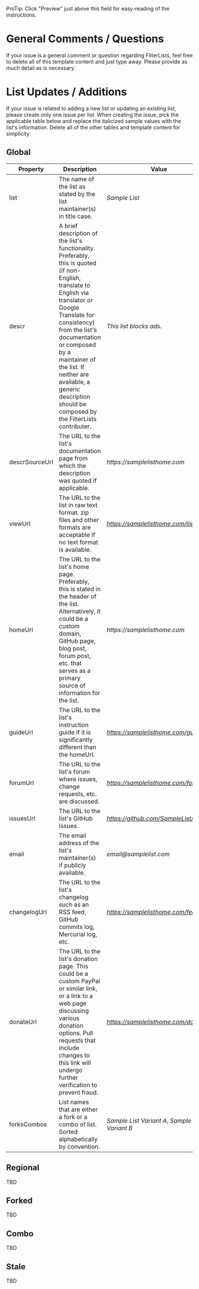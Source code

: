 ProTip: Click "Preview" just above this field for easy-reading of the instructions.

# General Comments / Questions

If your issue is a general comment or question regarding FilterLists, feel free to delete all of this template content and just type away. Please provide as much detail as is necessary.

# List Updates / Additions

If your issue is related to adding a new list or updating an existing list, please create only one issue per list. When creating the issue, pick the applicable table below and replace the italicized sample values with the list's information. Delete all of the other tables and template content for simplicity.

## Global
| Property | Description | Value |
|---|---|---|
| list | The name of the list as stated by the list maintainer(s) in title case. | _Sample List_ |
| descr | A brief description of the list's functionality. Preferably, this is quoted (if non-English, translate to English via translator or Google Translate for consistency) from the list's documentation or composed by a maintainer of the list. If neither are available, a generic description should be composed by the FilterLists contributer. | _This list blocks ads._ |
| descrSourceUrl | The URL to the list's documentation page from which the description was quoted if applicable. | _https://samplelisthome.com_ |
| viewUrl | The URL to the list in raw text format. zip files and other formats are acceptable if no text format is available. | _https://samplelisthome.com/list.txt_ |
| homeUrl | The URL to the list's home page. Preferably, this is stated in the header of the list. Alternatively, it could be a custom domain, GitHub page, blog post, forum post, etc. that serves as a primary source of information for the list. | _https://samplelisthome.com_ |
| guideUrl | The URL to the list's instruction guide if it is significantly different than the homeUrl. | _https://samplelisthome.com/guide/_ |
| forumUrl | The URL to the list's forum where issues, change requests, etc. are discussed. | _https://samplelisthome.com/forum/_ |
| issuesUrl | The URL to the list's GitHub Issues. | _https://github.com/SampleList/issues_ |
| email | The email address of the list's maintainer(s) if publicly available. | _email@samplelist.com_ |
| changelogUrl | The URL to the list's changelog such as an RSS feed, GitHub commits log, Mercurial log, etc. | _https://samplelisthome.com/feed/_ |
| donateUrl | The URL to the list's donation page. This could be a custom PayPal or similar link, or a link to a web page discussing various donation options. Pull requests that include changes to this link will undergo further verification to prevent fraud. | _https://samplelisthome.com/donate/_ |
| forksCombos | List names that are either a fork or a combo of list. Sorted alphabetically by convention. | _Sample List Variant A_, _Sample List Variant B_ |

## Regional

TBD

## Forked

TBD

## Combo

TBD

## Stale

TBD

